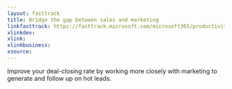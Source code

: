 ```yaml
---
layout: fasttrack
title: Bridge the gap between sales and marketing
linkfasttrack: https://fasttrack.microsoft.com/microsoft365/productivitylibrary/Bridge-the-gap-between-sales-and-marketing 
xlinkdev: 
xlink: 
xlinkbusiness: 
xsource: 
---
```

Improve your deal-closing rate by working more closely with marketing to generate and follow up on hot leads.